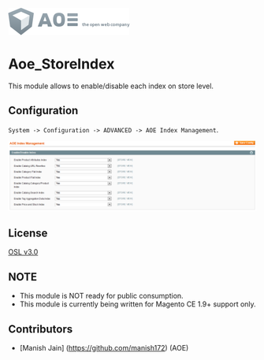![Aoe_StoreIndex](doc/aoe-logo.png)

# Aoe_StoreIndex

This module allows to enable/disable each index on store level.

## Configuration
`System -> Configuration -> ADVANCED -> AOE Index Management`.

![Aoe_StoreIndex](doc/settings.png)

## License
[OSL v3.0](http://opensource.org/licenses/OSL-3.0)

## NOTE
* This module is NOT ready for public consumption.
* This module is currently being written for Magento CE 1.9+ support only.

## Contributors
* [Manish Jain] (https://github.com/manish172) (AOE)
